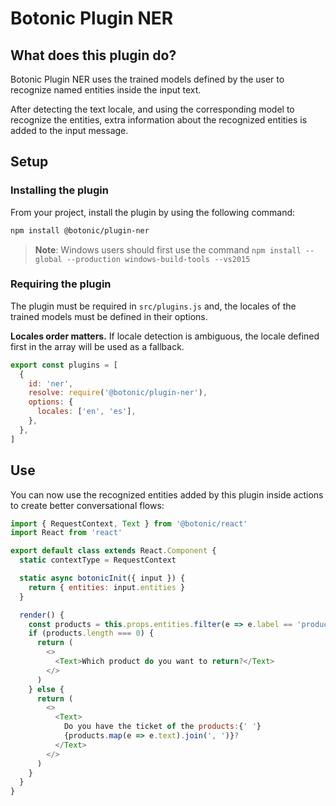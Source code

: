 # Botonic Plugin NER

## What does this plugin do?

Botonic Plugin NER uses the trained models defined by the user to recognize named entities inside the input text.

After detecting the text locale, and using the corresponding model to recognize the entities, extra information about the recognized entities is added to the input message.

## Setup

### Installing the plugin

From your project, install the plugin by using the following command:

```bash
npm install @botonic/plugin-ner
```

> **Note**: Windows users should first use the command
> `npm install --global --production windows-build-tools --vs2015`

### Requiring the plugin

The plugin must be required in `src/plugins.js` and, the locales of the trained models must be defined in their options.

**Locales order matters.** If locale detection is ambiguous, the locale defined first in the array will be used as a fallback.

```javascript
export const plugins = [
  {
    id: 'ner',
    resolve: require('@botonic/plugin-ner'),
    options: {
      locales: ['en', 'es'],
    },
  },
]
```

## Use

You can now use the recognized entities added by this plugin inside actions to create better conversational flows:

```javascript
import { RequestContext, Text } from '@botonic/react'
import React from 'react'

export default class extends React.Component {
  static contextType = RequestContext

  static async botonicInit({ input }) {
    return { entities: input.entities }
  }

  render() {
    const products = this.props.entities.filter(e => e.label == 'product')
    if (products.length === 0) {
      return (
        <>
          <Text>Which product do you want to return?</Text>
        </>
      )
    } else {
      return (
        <>
          <Text>
            Do you have the ticket of the products:{' '}
            {products.map(e => e.text).join(', ')}?
          </Text>
        </>
      )
    }
  }
}
```
